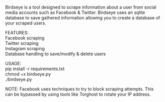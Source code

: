Birdseye is a tool designed to scrape information about a user from social media accounts such as Facebook & Twitter.
Birdseye uses an sqlite database to save gathered information allowing you to create a database of your scraped users.

FEATURES:  
Facebook scraping  
Twitter scraping  
Instagram scraping  
Database handling to save/modify & delete users  

USAGE:  
pip install -r requirements.txt  
chmod +x birdseye.py  
./birdseye.py  

NOTE: Facebook uses techniques to try to block scraping attempts. This can be bypassed by using tools like Torghost to rotate your IP address.
